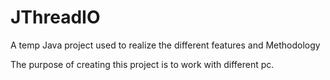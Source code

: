 JThreadIO
=========

A temp Java project used to realize the different features and Methodology 

The purpose of creating this project is to work with different pc.
